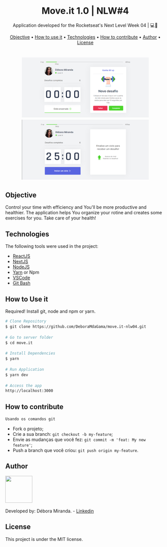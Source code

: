 <h1 align="center">
    Move.it 1.0 | NLW#4
</h1>
<p align="center"> Application developed for the Rocketseat's Next Level Week 04 | 💻🚀 </p>

<p align="center">
 <a href="#objective">Objective</a> •
 <a href="#usage">How to use it</a> •
 <a href="#technologies">Technologies</a> • 
 <a href="#contribution">How to contribute</a> • 
 <a href="#author">Author</a> • 
 <a href="#license">License</a>
</p>


<h1 align="center">
  <img width="400" height="auto" alt="" src="/public/assets/home.png" />
  <img width="400" height="auto" alt="" src="/public/assets/challenges.png" />
</h1>



<h2 id="objective" > Objective </h2>

Control your time with efficiency and You'll be more productive and healthier. The application helps You organize your rotine and creates some exercises for you. Take care of your health!

<h2 id="technologies"> Technologies </h2>

The following tools were used in the project:

- [ReactJS](https://reactjs.org)
- [NextJS](https://nextjs.org)
- [NodeJS](https://nodejs.org/en/)
- [Yarn](https://yarnpkg.com) or Npm
- [VSCode](https://code.visualstudio.com)
- [Git Bash](https://gitforwindows.org/)

<h2 id="usage" > How to Use it</h2>

Required! Install git, node and npm or yarn.

```bash
# Clone Repository
$ git clone https://github.com/DeboraMdaGama/move.it-nlw04.git

# Go to server folder
$ cd move.it

# Install Dependencies
$ yarn

# Run Application
$ yarn dev

# Access the app
http://localhost:3000
```

<h2 id="contribution"> How to contribute </h2>

```bash
Usando os comandos git
```
- Fork o projeto;
- Crie a sua branch: `git checkout -b my-feature`;
- Envie as mudanças que você fez: `git commit -m 'feat: My new feature'`;
- Push a branch que você criou: `git push origin my-feature`.

<h2 id="author"> Author </h2> 

<img src="https://github.com/deboraMdaGama.png" width="85px" height="85px" alt=""></img> 

Developed by: Débora Miranda. - [Linkedin](https://www.linkedin.com/in/debora-gama/)


<h2 id="license"> License </h2>

This project is under the MIT license.
